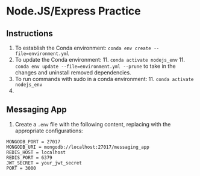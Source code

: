 # Node.JS/Express Practice

## Instructions
1. To establish the Conda environment: `conda env create --file=environment.yml`
1. To update the Conda environment: 
    11. `conda activate nodejs_env`
    11. `conda env update --file=environment.yml --prune` to take in the changes and uninstall removed dependencies.
1. To run commands with sudo in a conda environment:
    11. `conda activate nodejs_env`
1. 

## Messaging App
1. Create a `.env` file with the following content, replacing with the appropriate configurations:
```
MONGODB_PORT = 27017
MONGODB_URI = mongodb://localhost:27017/messaging_app
REDIS_HOST = localhost
REDIS_PORT = 6379
JWT_SECRET = your_jwt_secret
PORT = 3000
```